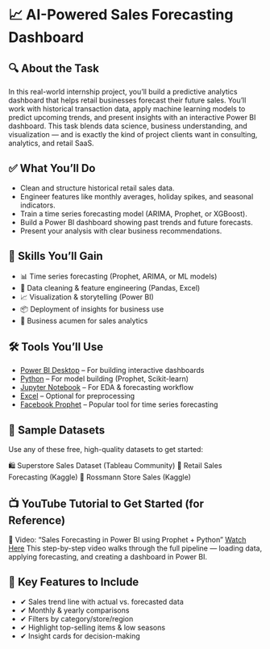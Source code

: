 # 📈 AI-Powered Sales Forecasting Dashboard

## 🔍 About the Task

In this real-world internship project, you’ll build a predictive analytics dashboard that helps retail businesses forecast their future sales. You’ll work with historical transaction data, apply machine learning models to predict upcoming trends, and present insights with an interactive Power BI dashboard.
This task blends data science, business understanding, and visualization — and is exactly the kind of project clients want in consulting, analytics, and retail SaaS.

## ✅ What You’ll Do

- Clean and structure historical retail sales data.
- Engineer features like monthly averages, holiday spikes, and seasonal indicators.
- Train a time series forecasting model (ARIMA, Prophet, or XGBoost).
- Build a Power BI dashboard showing past trends and future forecasts.
- Present your analysis with clear business recommendations.

## 🎯 Skills You’ll Gain

- 📊 Time series forecasting (Prophet, ARIMA, or ML models)
- 🧹 Data cleaning & feature engineering (Pandas, Excel)
- 📈 Visualization & storytelling (Power BI)
- 📦 Deployment of insights for business use
- 📍 Business acumen for sales analytics

## 🛠️ Tools You’ll Use

- [Power BI Desktop](https://powerbi.microsoft.com/en-us/desktop/) – For building interactive dashboards
- [Python](https://www.python.org/) – For model building (Prophet, Scikit-learn)
- [Jupyter Notebook](https://jupyter.org/) – For EDA & forecasting workflow
- [Excel](https://www.microsoft.com/en-us/microsoft-365/excel) – Optional for preprocessing
- [Facebook Prophet](https://facebook.github.io/prophet/) – Popular tool for time series forecasting

## 📁 Sample Datasets

Use any of these free, high-quality datasets to get started:

🛍️ Superstore Sales Dataset (Tableau Community)
🛒 Retail Sales Forecasting (Kaggle)
📆 Rossmann Store Sales (Kaggle)

## 📺 YouTube Tutorial to Get Started (for Reference)

🔗 Video: “Sales Forecasting in Power BI using Prophet + Python”
[Watch Here](https://youtu.be/j0eioK5edqg)
This step-by-step video walks through the full pipeline — loading data, applying forecasting, and creating a dashboard in Power BI.

## 🔑 Key Features to Include

- ✔ Sales trend line with actual vs. forecasted data
- ✔ Monthly & yearly comparisons
- ✔ Filters by category/store/region
- ✔ Highlight top-selling items & low seasons
- ✔ Insight cards for decision-making
